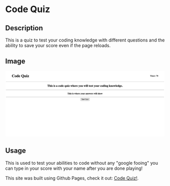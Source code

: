 # Code Quiz

## Description

This is a quiz to test your coding knowledge with different questions and the ability to save your score even if the page reloads.

## Image

![This is an image of the landing page of The Code Quiz](./assets/images/codeQ.png)

## Usage

This is used to test your abilities to code without any "google fooing" you can type in your score with your name after you are done playing!

This site was built using Github Pages, check it out: [Code Quiz!](https://dorntrevor7.github.io/code-quiz/).
